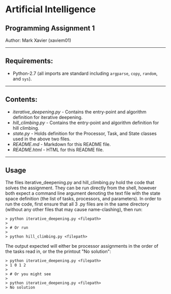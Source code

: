 # Artificial Intelligence

## Programming Assignment 1

Author: Mark Xavier (xaviem01)

---

## Requirements:

* Python-2.7 (all imports are standard including `argparse`, `copy`, `random`, and `sys`).

---

## Contents:

* _iterative_deepening.py_ - Contains the entry-point and algorithm definition for iterative deepening.
* _hill_climbing.py_ - Contains the entry-point and algorithm definition for hill climbing.
* _state.py_ - Holds definition for the Processor, Task, and State classes used in the above two files.
* _README.md_ - Markdown for this README file.
* _README.html_ - HTML for this README file.

---

## Usage

The files iterative_deepening.py and hill_climbing.py hold the code that solves the assignment.  They
can be run directly from the shell, however both expect a command line argument denoting the text
file with the state space definition (the list of tasks, processors, and parameters).  In order to
run the code, first ensure that all 3 .py files are in the same directory (without any other files
that may cause name-clashing), then run:

```shell
> python iterative_deepening.py <filepath>
>
> # Or run
>
> python hill_climbing.py <filepath>

```

The output expected will either be processor assignments in the order of the tasks read in, or the
the printout "No solution":

```shell
> python iterative_deepening.py <filepath>
> 1 0 1 2
>
> # Or you might see
>
> python iterative_deepening.py <filepath>
> No solution
```

